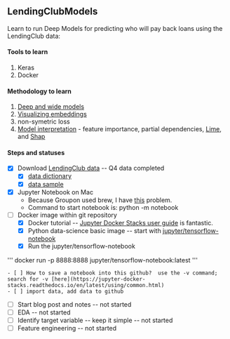 ## LendingClubModels

Learn to run Deep Models for predicting who will pay back loans using the LendingClub data:

#### Tools to learn
1.  Keras
1.  Docker

#### Methodology to learn
1.  [Deep and wide models](https://ai.googleblog.com/2016/06/wide-deep-learning-better-together-with.html)
1.  [Visualizing embeddings](https://towardsdatascience.com/neural-network-embeddings-explained-4d028e6f0526)
1.  non-symetric loss
1.  [Model interpretation](https://gilberttanner.com/blog/introduction-to-machine-learning-model-interpretation) - feature importance, partial dependencies, [Lime](https://github.com/marcotcr/lime), and [Shap](https://towardsdatascience.com/explain-your-model-with-the-shap-values-bc36aac4de3d)

#### Steps and statuses
- [x] Download [LendingClub data](https://www.kaggle.com/wendykan/lending-club-loan-data) -- Q4 data completed
  - [x] [data dictionary](https://docs.google.com/spreadsheets/d/16fqmVyjloON5Efo51wHtyNodsNwEPvSzkYsUP0QoZm4/edit#gid=1283882092)
  - [x] [data sample](https://docs.google.com/spreadsheets/d/13wa-cJcNWSenJAEBTVo9u0DpoiBe7ruVIAiPA2sDnyE/edit#gid=421910670)
- [x] Jupyter Notebook on Mac
  - Because Groupon used brew, I have [this](https://stackoverflow.com/questions/45495753/jupyter-not-found-after-pip-install-jupyter) problem.  
  - Command to start notebook is: python -m notebook
- [ ] Docker image within git repository 
  - [x] Docker tutorial -- [Jupyter Docker Stacks user guide](https://jupyter-docker-stacks.readthedocs.io/en/latest/using/selecting.html) is fantastic.  
  - [x] Python data-science basic image -- start with [jupyter/tensorflow-notebook](https://jupyter-docker-stacks.readthedocs.io/en/latest/using/selecting.html#core-stacks)
  - [x] Run the jupyter/tensorflow-notebook
  
''' 
docker run -p 8888:8888 jupyter/tensorflow-notebook:latest
'''

    - [ ] How to save a notebook into this github?  use the -v command; search for -v [here](https://jupyter-docker-stacks.readthedocs.io/en/latest/using/common.html)
    - [ ] import data, add data to github
- [ ] Start blog post and notes -- not started
- [ ] EDA -- not started
- [ ] Identify target variable -- keep it simple -- not started
- [ ] Feature engineering -- not started

